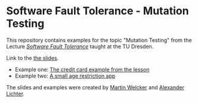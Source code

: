 # Software Fault Tolerance - Mutation Testing

This repository contains examples for the topic "Mutation Testing" from the 
Lecture [*Software Fault Tolerance*](https://tu-dresden.de/ing/informatik/sya/se/studium/lehrveranstaltungen/summer-semester/software_fault_tolerance) taught at the TU Dresden.

Link to the [the slides](https://docs.google.com/presentation/d/17KY-2WvpM3wg9jpHj4OigJi0ajV1wQoz6utshj7yEJM/). 

* Example one: [The credit card example from the lesson](./credit-card-amount-example)
* Example two: [A small age restriction app](./simple-app-age-restriction)

The slides and examples were created by [Martin Welcker](https://github.com/MartinWelcker/) and [Alexander Lichter](https://github.com/manniL/).
